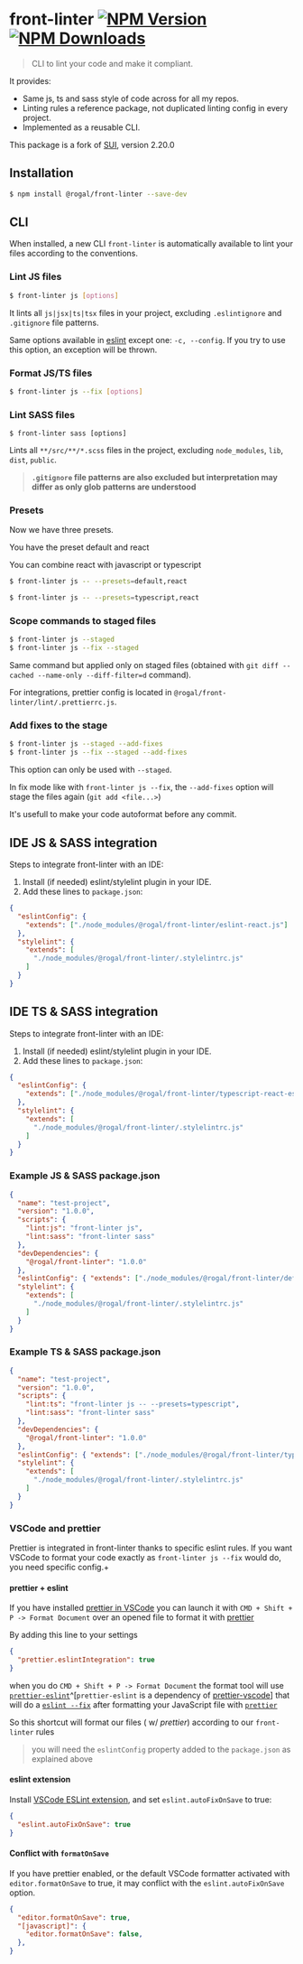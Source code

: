 # front-linter [![NPM Version](https://img.shields.io/npm/v/@rogal/front-linter.svg)](https://www.npmjs.com/package/@rogal/front-linter) [![NPM Downloads](https://img.shields.io/npm/dm/@rogal/front-linter.svg)](https://www.npmjs.com/package/@rogal/front-linter)

> CLI to lint your code and make it compliant.

It provides:

* Same js, ts and sass style of code across for all my repos.
* Linting rules a reference package, not duplicated linting config in every project.
* Implemented as a reusable CLI.

This package is a fork of [SUI](https://github.com/SUI-Components/sui/blob/master/packages/sui-lint), version 2.20.0

## Installation

```sh
$ npm install @rogal/front-linter --save-dev
```

## CLI

When installed, a new CLI `front-linter` is automatically available to lint your files according to the conventions.

### Lint JS files

```sh
$ front-linter js [options]
```

It lints all `js|jsx|ts|tsx` files in your project, excluding `.eslintignore` and `.gitignore` file patterns.

Same options available in [eslint](https://eslint.org/docs/user-guide/command-line-interface) except one: `-c, --config`. If you try to use this option, an exception will be thrown.



### Format JS/TS files

```sh
$ front-linter js --fix [options]
```



### Lint SASS files

```
$ front-linter sass [options]
```

Lints all `**/src/**/*.scss` files in the project, excluding `node_modules`, `lib`, `dist`, `public`.

> **`.gitignore` file patterns are also excluded but interpretation may differ as only glob patterns are understood**


### Presets

Now we have three presets.

You have the preset default and react

You can combine react with javascript or typescript

```sh
$ front-linter js -- --presets=default,react
```

```sh
$ front-linter js -- --presets=typescript,react
```


### Scope commands to staged files

```sh
$ front-linter js --staged
$ front-linter js --fix --staged
```

Same command but applied only on staged files (obtained with `git diff --cached --name-only --diff-filter=d` command).

For integrations, prettier config is located in `@rogal/front-linter/lint/.prettierrc.js`.

### Add fixes to the stage

```sh
$ front-linter js --staged --add-fixes
$ front-linter js --fix --staged --add-fixes
```

This option can only be used with `--staged`.

In fix mode like with `front-linter js --fix`, the `--add-fixes` option will stage the files again (`git add <file...>`)

It's usefull to make your code autoformat before any commit.

## IDE JS & SASS integration

Steps to integrate front-linter with an IDE:

1.  Install (if needed) eslint/stylelint plugin in your IDE.
2.  Add these lines to `package.json`:

```json
{
  "eslintConfig": {
    "extends": ["./node_modules/@rogal/front-linter/eslint-react.js"]
  },
  "stylelint": {
    "extends": [
      "./node_modules/@rogal/front-linter/.stylelintrc.js"
    ]
  }
}
```

## IDE TS & SASS integration

Steps to integrate front-linter with an IDE:

1.  Install (if needed) eslint/stylelint plugin in your IDE.
2.  Add these lines to `package.json`:

```json
{
  "eslintConfig": {
    "extends": ["./node_modules/@rogal/front-linter/typescript-react-eslint.js"]
  },
  "stylelint": {
    "extends": [
      "./node_modules/@rogal/front-linter/.stylelintrc.js"
    ]
  }
}
```

### Example JS & SASS package.json

```json
{
  "name": "test-project",
  "version": "1.0.0",
  "scripts": {
    "lint:js": "front-linter js",
    "lint:sass": "front-linter sass"
  },
  "devDependencies": {
    "@rogal/front-linter": "1.0.0"
  },
  "eslintConfig": { "extends": ["./node_modules/@rogal/front-linter/default-preset-eslint.js"] },
  "stylelint": {
    "extends": [
      "./node_modules/@rogal/front-linter/.stylelintrc.js"
    ]
  }
}
```

### Example TS & SASS package.json

```json
{
  "name": "test-project",
  "version": "1.0.0",
  "scripts": {
    "lint:ts": "front-linter js -- --presets=typescript",
    "lint:sass": "front-linter sass"
  },
  "devDependencies": {
    "@rogal/front-linter": "1.0.0"
  },
  "eslintConfig": { "extends": ["./node_modules/@rogal/front-linter/typescript-react-eslint.js"] },
  "stylelint": {
    "extends": [
      "./node_modules/@rogal/front-linter/.stylelintrc.js"
    ]
  }
}
```


### VSCode and prettier

Prettier is integrated in front-linter thanks to specific eslint rules.
If you want VSCode to format your code exactly as `front-linter js --fix` would do, you need specific config.+

#### prettier + eslint

If you have installed [prettier in VSCode](https://marketplace.visualstudio.com/items?itemName=esbenp.prettier-vscode) you can launch it with `CMD + Shift + P -> Format Document` over an opened file to format it with [prettier](https://github.com/prettier/prettier)

By adding this line to your settings 

```json
{
  "prettier.eslintIntegration": true
}
```

when you do `CMD + Shift + P -> Format Document` the format tool will use [`prettier-eslint`](https://github.com/prettier/prettier-eslint)^[`prettier-eslint` is a dependency of [prettier-vscode](https://github.com/prettier/prettier-vscode/blob/1843acb5defac7898862a1df61cb67c7a8355d69/package.json#L204)] that will do a [`eslint --fix`](http://eslint.org/) after formatting your JavaScript file with [`prettier`](https://github.com/prettier/prettier)

So this shortcut will format our files ( w/ _prettier_) according to our `front-linter` rules

> you will need the `eslintConfig` property added to the `package.json` as explained above

#### eslint extension
Install [VSCode ESLint extension](https://marketplace.visualstudio.com/items?itemName=dbaeumer.vscode-eslint), and set `eslint.autoFixOnSave` to true:

```json
{
  "eslint.autoFixOnSave": true
}
```

#### Conflict with `formatOnSave`



If you have prettier enabled, or the default VSCode formatter activated with `editor.formatOnSave` to true, it may conflict with the `eslint.autoFixOnSave` option.

```json
{
  "editor.formatOnSave": true,
  "[javascript]": {
    "editor.formatOnSave": false,
  },
}
```
